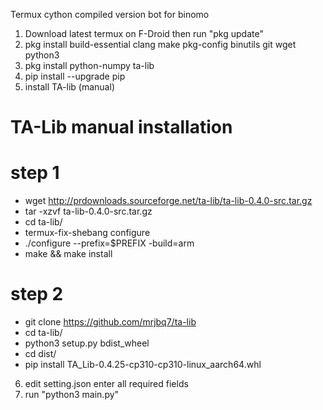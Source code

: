 Termux cython compiled version bot for binomo

1. Download latest termux on F-Droid then run "pkg update"
2. pkg install build-essential clang make pkg-config binutils git wget python3
3. pkg install python-numpy ta-lib
4. pip install --upgrade pip
5. install TA-lib (manual)

# TA-Lib manual installation

# step 1
* wget http://prdownloads.sourceforge.net/ta-lib/ta-lib-0.4.0-src.tar.gz
* tar -xzvf ta-lib-0.4.0-src.tar.gz
* cd ta-lib/
* termux-fix-shebang configure
* ./configure --prefix=$PREFIX -build=arm
* make && make install

# step 2
* git clone https://github.com/mrjbq7/ta-lib
* cd ta-lib/
* python3 setup.py bdist_wheel
* cd dist/
* pip install TA_Lib-0.4.25-cp310-cp310-linux_aarch64.whl

6. edit setting.json enter all required fields
7. run "python3 main.py"
